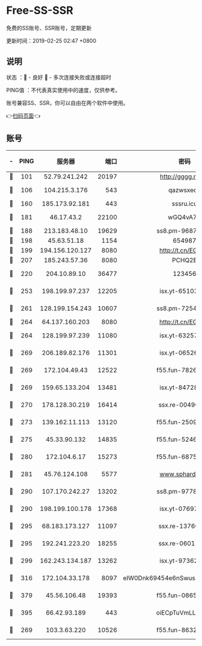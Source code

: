 # Free-SS-SSR

免费的SS账号、SSR账号，定期更新

更新时间：2019-02-25 02:47 +0800

## 说明

状态     ：🙂 - 良好 🙁 - 多次连接失败或连接超时

PING值   ：不代表真实使用中的速度，仅供参考。

账号兼容SS、SSR，你可以自由在两个软件中使用。

👉[扫码页面](https://liesauer.github.io/free-ss-ssr.github.io/)👈

## 账号

|-|PING|服务器|端口|密码|加密方式|区域|
|:----:|:----:|:-----:|-----:|:----:|:----:|:----:|
|🙂|101|52.79.241.242|20197|http://gggg.rocks|chacha20|KR|
|🙂|106|104.215.3.176|543|qazwsxedc|aes-256-gcm|JP|
|🙂|160|185.173.92.181|443|sssru.icu|rc4-md5|RU|
|🙂|181|46.17.43.2|22100|wGQ4vA7D|aes-256-gcm|RU|
|🙂|188|213.183.48.10|19629|ss8.pm-96872218|rc4-md5|RU|
|🙂|198|45.63.51.18|1154|654987|chacha20|US|
|🙂|199|194.156.120.127|8080|http://t.cn/EGJIyrl|rc4-md5|RU|
|🙂|207|185.243.57.36|8080|PCHQ2E|rc4-md5|US|
|🙂|220|204.10.89.10|36477|123456|aes-256-cfb|US|
|🙂|253|198.199.97.237|12205|isx.yt-65103488|aes-256-cfb|US|
|🙂|261|128.199.154.243|10607|ss8.pm-72548685|aes-256-cfb|SG|
|🙂|264|64.137.160.203|8080|http://t.cn/EGJIyrl|rc4-md5|CA|
|🙂|264|128.199.97.239|11080|isx.yt-63257552|aes-256-cfb|SG|
|🙂|269|206.189.82.176|11301|isx.yt-06526076|aes-256-cfb|SG|
|🙂|269|172.104.49.43|12522|f55.fun-78268288|aes-256-cfb|SG|
|🙂|269|159.65.133.204|13481|isx.yt-84728144|aes-256-cfb|SG|
|🙂|270|178.128.30.219|16414|ssx.re-00490224|aes-256-cfb|SG|
|🙂|273|139.162.11.113|13120|f55.fun-25099082|aes-256-cfb|SG|
|🙂|275|45.33.90.132|14835|f55.fun-52469503|aes-256-cfb|US|
|🙂|280|172.104.6.17|15273|f55.fun-68758647|aes-256-cfb|US|
|🙂|281|45.76.124.108|5577|www.sphard.com|aes-256-cfb|AU|
|🙂|290|107.170.242.27|13202|ss8.pm-97786793|aes-256-cfb|US|
|🙂|290|198.199.100.178|17368|isx.yt-07697807|aes-256-cfb|US|
|🙂|295|68.183.173.127|11097|ssx.re-13760087|aes-256-cfb|US|
|🙂|295|192.241.223.20|18255|ssx.re-06011697|aes-256-cfb|US|
|🙂|299|162.243.134.187|13262|isx.yt-97362728|aes-256-cfb|US|
|🙂|316|172.104.33.178|8097|eIW0Dnk69454e6nSwuspv9DmS201tQ0D|aes-256-cfb|SG|
|🙂|379|45.56.106.48|19393|f55.fun-08658422|aes-256-cfb|US|
|🙂|395|66.42.93.189|443|oiECpTuVmLLxk4Ts|aes-256-cfb|US|
|🙂|269|103.3.63.220|10526|f55.fun-86327074|aes-256-cfb|SG|
